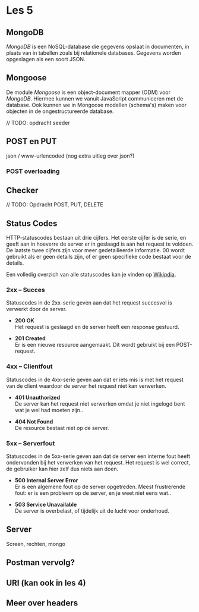 # Les 5

## MongoDB

*MongoDB* is een NoSQL-database die gegevens opslaat in documenten, in plaats van in tabellen zoals bij relationele
databases. Gegevens worden opgeslagen als een soort JSON.

## Mongoose

De module *Mongoose* is een object-document mapper (ODM) voor *MongoDB*. Hiermee kunnen we vanuit JavaScript
communiceren met de database.
Ook kunnen we in Mongoose modellen (schema's) maken voor objecten in de ongestructureerde database.

// TODO: opdracht seeder

## POST en PUT

json / www-urlencoded
(nog extra uitleg over json?)

### POST overloading

## Checker

// TODO: Opdracht POST, PUT, DELETE

## Status Codes

HTTP-statuscodes bestaan uit drie cijfers. Het eerste cijfer is de serie, en geeft aan in hoeverre de server er in
geslaagd is aan het request te voldoen. De laatste twee cijfers zijn voor meer gedetailleerde informatie. 00 wordt
gebruikt als er geen details zijn, of er geen specifieke code bestaat voor de details.

Een volledig overzich van alle statuscodes kan je vinden
op [Wikipdia](https://en.wikipedia.org/wiki/List_of_HTTP_status_codes).

### 2xx – Succes

Statuscodes in de 2xx-serie geven aan dat het request succesvol is verwerkt door de server.

- **200 OK**  
  Het request is geslaagd en de server heeft een response gestuurd.

- **201 Created**  
  Er is een nieuwe resource aangemaakt. Dit wordt gebruikt bij een POST-request.

### 4xx – Clientfout

Statuscodes in de 4xx-serie geven aan dat er iets mis is met het request van de client waardoor de server het request
niet kan verwerken.

- **401 Unauthorized**  
  De server kan het request niet verwerken omdat je niet ingelogd bent wat je wel had moeten zijn..

- **404 Not Found**  
  De resource bestaat niet op de server.

### 5xx – Serverfout

Statuscodes in de 5xx-serie geven aan dat de server een interne fout heeft ondervonden bij het verwerken van het
request. Het request is wel correct, de gebruiker kan hier zelf dus niets aan doen.

- **500 Internal Server Error**  
  Er is een algemene fout op de server opgetreden. Meest frustrerende fout: er is een probleem op de server, en je weet
  niet eens wat..

- **503 Service Unavailable**  
  De server is overbelast, of tijdelijk uit de lucht voor onderhoud.

## Server

Screen, rechten, mongo

## Postman vervolg?

## URI (kan ook in les 4)

## Meer over headers